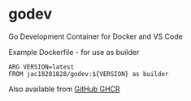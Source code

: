 # godev

Go Development Container for Docker and VS Code

Example Dockerfile - for use as builder

```
ARG VERSION=latest
FROM jac18281828/godev:${VERSION} as builder
```

Also available from [GitHub GHCR](https://github.com/jac18281828/godev/pkgs/container/godev)

